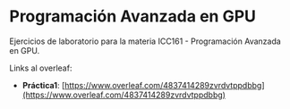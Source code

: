 # Programación Avanzada en GPU
Ejercicios de laboratorio para la materia ICC161 - Programación Avanzada en GPU.

Links al overleaf:
- **Práctica1**: [https://www.overleaf.com/4837414289zvrdvtppdbbg](https://www.overleaf.com/4837414289zvrdvtppdbbg)
